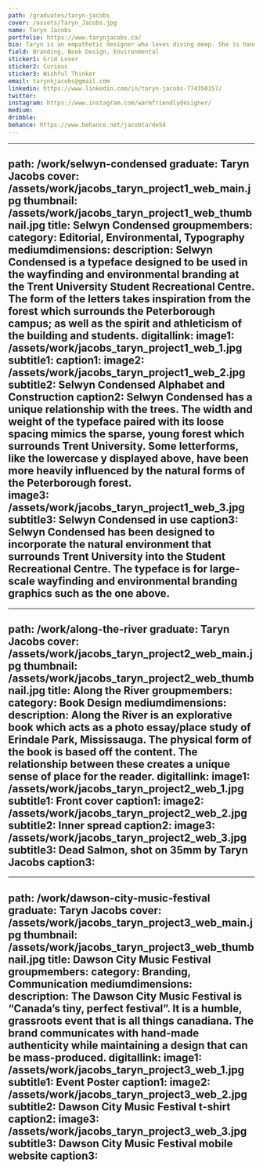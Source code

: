 ```yaml
---
path: /graduates/taryn-jacobs
cover: /assets/Taryn_Jacobs.jpg
name: Taryn Jacobs
portfolio: https://www.tarynjacobs.ca/
bio: Taryn is an empathetic designer who loves diving deep. She is hands-on and emotional; she prefers to collage, paint and moodboard her way through the early stages of her projects. When Taryn isn't designing, she is driving away from the city and spending time outdoors. 
field: Branding, Book Design, Environmental
sticker1: Grid Lover
sticker2: Curious
sticker3: Wishful Thinker
email: tarynkjacobs@gmail.com
linkedin: https://www.linkedin.com/in/taryn-jacobs-774350157/
twitter:
instagram: https://www.instagram.com/warmfriendlydesigner/
medium:
dribble:
behance: https://www.behance.net/jacobtarde54
---
```


---
path: /work/selwyn-condensed
graduate: Taryn Jacobs
cover: /assets/work/jacobs_taryn_project1_web_main.jpg
thumbnail: /assets/work/jacobs_taryn_project1_web_thumbnail.jpg
title: Selwyn Condensed
groupmembers:
category: Editorial, Environmental, Typography
mediumdimensions:
description: Selwyn Condensed is a typeface designed to be used in the wayfinding and environmental branding at the Trent University Student Recreational Centre. The form of the letters takes inspiration from the forest which surrounds the Peterborough campus; as well as the spirit and athleticism of the building and students.
digitallink:
image1: /assets/work/jacobs_taryn_project1_web_1.jpg
subtitle1:
caption1:
image2: /assets/work/jacobs_taryn_project1_web_2.jpg
subtitle2: Selwyn Condensed Alphabet and Construction
caption2: Selwyn Condensed has a unique relationship with the trees. The width and weight of the typeface paired with its loose spacing mimics the sparse, young forest which surrounds Trent University.  Some letterforms, like the lowercase y displayed above, have been more heavily influenced by the natural forms of the Peterborough forest.  
image3: /assets/work/jacobs_taryn_project1_web_3.jpg
subtitle3: Selwyn Condensed in use
caption3: Selwyn Condensed has been designed to incorporate the natural environment that surrounds Trent University into the Student Recreational Centre. The typeface is for large-scale wayfinding and environmental branding graphics such as the one above.  
---

---
path: /work/along-the-river
graduate: Taryn Jacobs
cover: /assets/work/jacobs_taryn_project2_web_main.jpg
thumbnail: /assets/work/jacobs_taryn_project2_web_thumbnail.jpg
title: Along the River
groupmembers:
category: Book Design
mediumdimensions:
description: Along the River is an explorative book which acts as a photo essay/place study of Erindale Park, Mississauga. The physical form of the book is based off the content. The relationship between these creates a unique sense of place for the reader.
digitallink:
image1: /assets/work/jacobs_taryn_project2_web_1.jpg
subtitle1: Front cover
caption1:
image2: /assets/work/jacobs_taryn_project2_web_2.jpg
subtitle2: Inner spread
caption2:
image3: /assets/work/jacobs_taryn_project2_web_3.jpg
subtitle3: Dead Salmon, shot on 35mm by Taryn Jacobs
caption3:
---

---
path: /work/dawson-city-music-festival
graduate: Taryn Jacobs
cover: /assets/work/jacobs_taryn_project3_web_main.jpg
thumbnail: /assets/work/jacobs_taryn_project3_web_thumbnail.jpg
title: Dawson City Music Festival
groupmembers:
category: Branding, Communication
mediumdimensions:
description: The Dawson City Music Festival is “Canada’s tiny, perfect festival”. It is a humble, grassroots event that is all things canadiana. The brand communicates with hand-made authenticity while maintaining a design that can be mass-produced. 
digitallink:
image1: /assets/work/jacobs_taryn_project3_web_1.jpg
subtitle1: Event Poster
caption1:
image2: /assets/work/jacobs_taryn_project3_web_2.jpg
subtitle2: Dawson City Music Festival t-shirt
caption2:
image3: /assets/work/jacobs_taryn_project3_web_3.jpg
subtitle3: Dawson City Music Festival mobile website
caption3:
---
